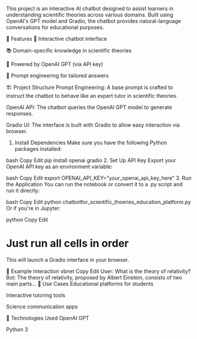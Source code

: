 This project is an interactive AI chatbot designed to assist learners in understanding scientific theories across various domains. Built using OpenAI's GPT model and Gradio, the chatbot provides natural-language conversations for educational purposes.

📌 Features
🤖 Interactive chatbot interface

📚 Domain-specific knowledge in scientific theories

🧠 Powered by OpenAI GPT (via API key)



📄 Prompt engineering for tailored answers

🏗️ Project Structure
Prompt Engineering: A base prompt is crafted to instruct the chatbot to behave like an expert tutor in scientific theories.

OpenAI API: The chatbot queries the OpenAI GPT model to generate responses.

Gradio UI: The interface is built with Gradio to allow easy interaction via browser.
1. Install Dependencies
Make sure you have the following Python packages installed:

bash
Copy
Edit
pip install openai gradio
2. Set Up API Key
Export your OpenAI API key as an environment variable:

bash
Copy
Edit
export OPENAI_API_KEY="your_openai_api_key_here"
3. Run the Application
You can run the notebook or convert it to a .py script and run it directly:

bash
Copy
Edit
python chatbotfor_scientific_thoeries_education_platform.py
Or if you're in Jupyter:

python
Copy
Edit
# Just run all cells in order
This will launch a Gradio interface in your browser.

💬 Example Interaction
vbnet
Copy
Edit
User: What is the theory of relativity?
Bot: The theory of relativity, proposed by Albert Einstein, consists of two main parts...
🧪 Use Cases
Educational platforms for students

Interactive tutoring tools

Science communication apps

🧠 Technologies Used
OpenAI GPT



Python 3
